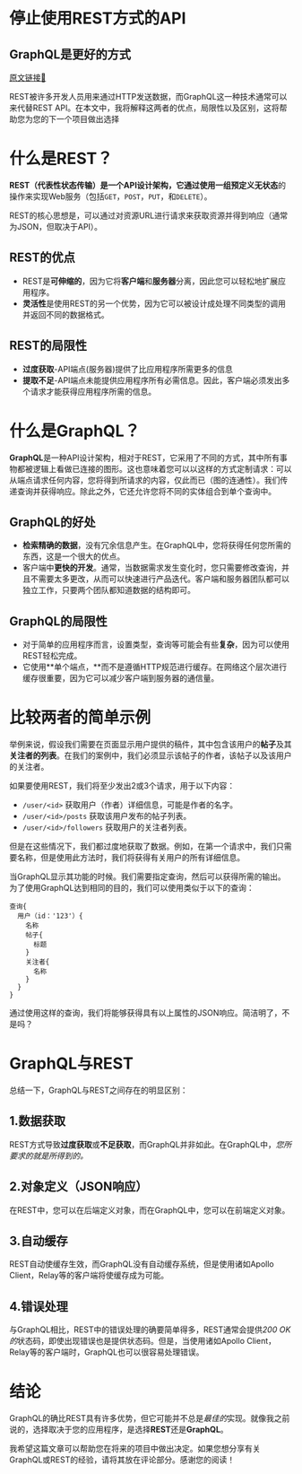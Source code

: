 # 停止使用REST方式的API
## GraphQL是更好的方式

[原文链接🔗](https://medium.com/javascript-in-plain-english/stop-using-rest-for-apis-d697727ae6dd)


REST被许多开发人员用来通过HTTP发送数据，而GraphQL这一种技术通常可以来代替REST
API。在本文中，我将解释这两者的优点，局限性以及区别，这将帮助您为您的下一个项目做出选择

# 什么是REST？

**REST（代表性状态传输）**是一个API设计架构，它通过使用一组预定义**无状态**的操作来实现Web服务（包括`GET`，`POST`，`PUT`，和`DELETE`）。

REST的核心思想是，可以通过对资源URL进行请求来获取资源并得到响应（通常为JSON，但取决于API）。

## REST的优点

- REST是**可伸缩的**，因为它将**客户端**和**服务器**分离，因此您可以轻松地扩展应用程序。
- **灵活性**是使用REST的另一个优势，因为它可以被设计成处理不同类型的调用并返回不同的数据格式。

## REST的局限性

- **过度获取**-API端点(服务器)提供了比应用程序所需更多的信息
- **提取不足**-API端点未能提供应用程序所有必需信息。因此，客户端必须发出多个请求才能获得应用程序所需的信息。

# 什么是GraphQL？

**GraphQL**是一种API设计架构，相对于REST，它采用了不同的方式，其中所有事物都被逻辑上看做已连接的图形。这也意味着您可以以这样的方式定制请求：可以从端点请求任何内容，您将得到所请求的内容，仅此而已（图的连通性）。我们传递查询并获得响应。除此之外，它还允许您将不同的实体组合到单个查询中。

## GraphQL的好处

- **检索精确的数据**，没有冗余信息产生。在GraphQL中，您将获得任何您所需的东西，这是一个很大的优点。
- 客户端中**更快的开发**。通常，当数据需求发生变化时，您只需要修改查询，并且不需要太多更改，从而可以快速进行产品迭代。客户端和服务器团队都可以独立工作，只要两个团队都知道数据的结构即可。

## GraphQL的局限性

- 对于简单的应用程序而言，设置类型，查询等可能会有些**复杂**，因为可以使用REST轻松完成。
- 它使用**单个端点，**而不是遵循HTTP规范进行缓存。在网络这个层次进行缓存很重要，因为它可以减少客户端到服务器的通信量。

# 比较两者的简单示例

举例来说，假设我们需要在页面显示用户提供的稿件，其中包含该用户的**帖子**及其**关注者的列表**。在我们的案例中，我们必须显示该帖子的作者，该帖子以及该用户的关注者。

如果要使用REST，我们将至少发出2或3个请求，用于以下内容：

- `/user/<id>` 获取用户（作者）详细信息，可能是作者的名字。
- `/user/<id>/posts` 获取该用户发布的帖子列表。
- `/user/<id>/followers` 获取用户的关注者列表。

但是在这些情况下，我们都过度地获取了数据。例如，在第一个请求中，我们只需要名称，但是使用此方法时，我们将获得有关用户的所有详细信息。



当GraphQL显示其功能的时候。我们需要指定查询，然后可以获得所需的输出。为了使用GraphQL达到相同的目的，我们可以使用类似于以下的查询：

```
查询{
  用户（id：'123'）{
    名称
    帖子{
      标题
    }
    关注者{
      名称
    } 
  } 
}
```

通过使用这样的查询，我们将能够获得具有以上属性的JSON响应。简洁明了，不是吗？

# GraphQL与REST

总结一下，GraphQL与REST之间存在的明显区别：

## 1.数据获取

REST方式导致**过度获取**或**不足获取**，而GraphQL并非如此。在GraphQL中，*您所要求的就是所得到的。*

## 2.对象定义（JSON响应）

在REST中，您可以在后端定义对象，而在GraphQL中，您可以在前端定义对象。

## 3.自动缓存

REST自动使缓存生效，而GraphQL没有自动缓存系统，但是使用诸如Apollo Client，Relay等的客户端将使缓存成为可能。

## 4.错误处理

与GraphQL相比，REST中的错误处理的确要简单得多，REST通常会提供*200 OK的*状态码，即使出现错误也是提供状态码。但是，当使用诸如Apollo Client，Relay等的客户端时，GraphQL也可以很容易处理错误。

# 结论

GraphQL的确比REST具有许多优势，但它可能并不总是*最佳的*实现。就像我之前说的，选择取决于您的应用程序，是选择**REST**还是**GraphQL**。

我希望这篇文章可以帮助您在将来的项目中做出决定。如果您想分享有关GraphQL或REST的经验，请将其放在评论部分。感谢您的阅读！
